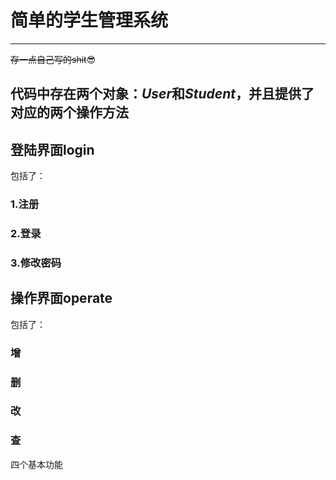 # **简单的学生管理系统**
---
~~存一点自己写的shit~~:sunglasses:

代码中存在两个对象：***User***和***Student***，并且提供了对应的两个操作方法
---
## 登陆界面login

包括了：

### **1.注册**

### **2.登录**

### **3.修改密码**

## 操作界面operate

包括了：

### **增**

### **删**

### **改**

### **查**

四个基本功能
